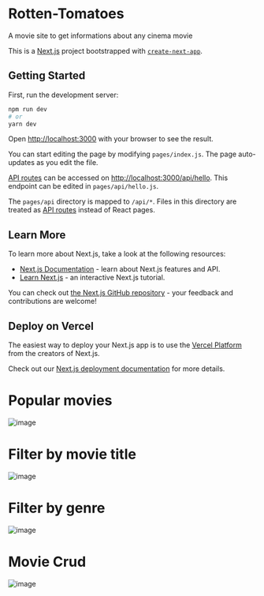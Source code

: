 # Rotten-Tomatoes
A movie site to get informations about any cinema movie

This is a [Next.js](https://nextjs.org/) project bootstrapped with [`create-next-app`](https://github.com/vercel/next.js/tree/canary/packages/create-next-app).

## Getting Started

First, run the development server:

```bash
npm run dev
# or
yarn dev
```

Open [http://localhost:3000](http://localhost:3000) with your browser to see the result.

You can start editing the page by modifying `pages/index.js`. The page auto-updates as you edit the file.

[API routes](https://nextjs.org/docs/api-routes/introduction) can be accessed on [http://localhost:3000/api/hello](http://localhost:3000/api/hello). This endpoint can be edited in `pages/api/hello.js`.

The `pages/api` directory is mapped to `/api/*`. Files in this directory are treated as [API routes](https://nextjs.org/docs/api-routes/introduction) instead of React pages.

## Learn More

To learn more about Next.js, take a look at the following resources:

- [Next.js Documentation](https://nextjs.org/docs) - learn about Next.js features and API.
- [Learn Next.js](https://nextjs.org/learn) - an interactive Next.js tutorial.

You can check out [the Next.js GitHub repository](https://github.com/vercel/next.js/) - your feedback and contributions are welcome!

## Deploy on Vercel

The easiest way to deploy your Next.js app is to use the [Vercel Platform](https://vercel.com/new?utm_medium=default-template&filter=next.js&utm_source=create-next-app&utm_campaign=create-next-app-readme) from the creators of Next.js.

Check out our [Next.js deployment documentation](https://nextjs.org/docs/deployment) for more details.


# Popular movies

![image](https://user-images.githubusercontent.com/98088041/229534070-277a01f9-c9aa-4524-854c-b6180f62c749.png)

# Filter by movie title 

![image](https://user-images.githubusercontent.com/98088041/229534240-88e4cb95-8aca-4228-8712-6024ca9fb982.png)

# Filter by genre 

![image](https://user-images.githubusercontent.com/98088041/229535626-33438624-2fbc-42b8-95e7-8f191296c10f.png)


# Movie Crud 

![image](https://user-images.githubusercontent.com/98088041/229534446-63cf1a71-ea72-4464-8e43-0b580b19712a.png)





